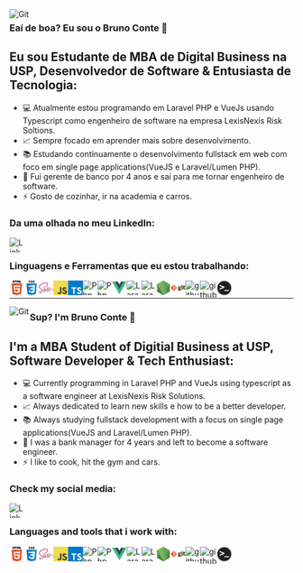 <img align="left" alt="Git" width="36px" src="https://cdn-0.emojis.wiki/emoji-pics/facebook/brazil-facebook.png" />

### Eaí de boa? Eu sou o Bruno Conte 👋

## Eu sou Estudante de MBA de Digital Business na USP, Desenvolvedor de Software & Entusiasta de Tecnologia:
- 💻 Atualmente estou programando em Laravel PHP e VueJs usando Typescript como engenheiro de software na empresa LexisNexis Risk Soltions.
- 📈 Sempre focado em aprender mais sobre desenvolvimento.
- 📚 Estudando continuamente o desenvolvimento fullstack em web com foco em single page applications(VueJS e Laravel/Lumen PHP).
- 🏦 Fui gerente de banco por 4 anos e saí para me tornar engenheiro de software.
- ⚡  Gosto de cozinhar, ir na academia e carros.

### Da uma olhada no meu LinkedIn:

[<img src="https://icon-library.com/images/linkedin-icon/linkedin-icon-1.jpg#gh-dark-mode-only" alt="Linkedin" align=left width=26 height=26>][linkedin]

<br />

### Linguagens e Ferramentas que eu estou trabalhando:

<img align="left" alt="HTML5" width="26px" src="https://raw.githubusercontent.com/github/explore/80688e429a7d4ef2fca1e82350fe8e3517d3494d/topics/html/html.png" />
<img align="left" alt="CSS3" width="26px" src="https://raw.githubusercontent.com/github/explore/80688e429a7d4ef2fca1e82350fe8e3517d3494d/topics/css/css.png" />
<img align="left" alt="Sass" width="26px" src="https://raw.githubusercontent.com/github/explore/80688e429a7d4ef2fca1e82350fe8e3517d3494d/topics/sass/sass.png" />
<img align="left" alt="JavaScript" width="26px" src="https://raw.githubusercontent.com/github/explore/80688e429a7d4ef2fca1e82350fe8e3517d3494d/topics/javascript/javascript.png" />
<img align="left" alt="typescript" width="26px" src="https://raw.githubusercontent.com/github/explore/80688e429a7d4ef2fca1e82350fe8e3517d3494d/topics/typescript/typescript.png" />
<img src="https://raw.githubusercontent.com/simple-icons/simple-icons/develop/icons/php.svg#gh-light-mode-only" alt="Php" align=left width=26 height=26><img src="https://raw.githubusercontent.com/simple-icons/simple-icons/develop/assets/readme/php-white.svg#gh-dark-mode-only" alt="Php" align=left width=26 height=26>
<img align="left" alt="vue" width="26px" src="https://raw.githubusercontent.com/github/explore/80688e429a7d4ef2fca1e82350fe8e3517d3494d/topics/vue/vue.png" />
<img src="https://raw.githubusercontent.com/simple-icons/simple-icons/develop/icons/laravel.svg#gh-light-mode-only" alt="Laravel" align=left width=26 height=26><img src="https://raw.githubusercontent.com/simple-icons/simple-icons/develop/assets/readme/laravel-white.svg#gh-dark-mode-only" alt="Laravel" align=left width=26 height=26>
<img align="left" alt="Node.js" width="26px" src="https://raw.githubusercontent.com/github/explore/80688e429a7d4ef2fca1e82350fe8e3517d3494d/topics/nodejs/nodejs.png" />
<img align="left" alt="Git" width="26px" src="https://raw.githubusercontent.com/github/explore/80688e429a7d4ef2fca1e82350fe8e3517d3494d/topics/git/git.png" />
<img src="https://raw.githubusercontent.com/simple-icons/simple-icons/develop/icons/github.svg#gh-light-mode-only" alt="github" align=left width=26 height=26><img src="https://icon-library.com/images/github-icon-white/github-icon-white-6.jpg#gh-dark-mode-only" alt="github" align=left width=30 height=30>
<img align="left" alt="terminal" width="26px" src="https://raw.githubusercontent.com/github/explore/80688e429a7d4ef2fca1e82350fe8e3517d3494d/topics/terminal/terminal.png" />

<br />

---
<img align="left" alt="Git" width="36px" src="https://cdn-0.emojis.wiki/emoji-pics/facebook/united-states-facebook.png" />

### Sup? I'm Bruno Conte 👋
## I'm a MBA Student of Digitial Business at USP, Software Developer & Tech Enthusiast:
- 💻 Currently programming in Laravel PHP and VueJs using typescript as a software engineer at LexisNexis Risk Solutions.
- 📈 Always dedicated to learn new skills e how to be a better developer.
- 📚 Always studying fullstack development with a focus on single page applications(VueJS and Laravel/Lumen PHP).
- 🏦 I was a bank manager for 4 years and left to become a software engineer. 
- ⚡  I like to cook, hit the gym and cars.

### Check my social media:

[<img src="https://icon-library.com/images/linkedin-icon/linkedin-icon-1.jpg#gh-dark-mode-only" alt="Linkedin" align=left width=26 height=26>][linkedin]

<br />

### Languages and tools that i work with:

<img align="left" alt="HTML5" width="26px" src="https://raw.githubusercontent.com/github/explore/80688e429a7d4ef2fca1e82350fe8e3517d3494d/topics/html/html.png" />
<img align="left" alt="CSS3" width="26px" src="https://raw.githubusercontent.com/github/explore/80688e429a7d4ef2fca1e82350fe8e3517d3494d/topics/css/css.png" />
<img align="left" alt="Sass" width="26px" src="https://raw.githubusercontent.com/github/explore/80688e429a7d4ef2fca1e82350fe8e3517d3494d/topics/sass/sass.png" />
<img align="left" alt="JavaScript" width="26px" src="https://raw.githubusercontent.com/github/explore/80688e429a7d4ef2fca1e82350fe8e3517d3494d/topics/javascript/javascript.png" />
<img align="left" alt="typescript" width="26px" src="https://raw.githubusercontent.com/github/explore/80688e429a7d4ef2fca1e82350fe8e3517d3494d/topics/typescript/typescript.png" />
<img src="https://raw.githubusercontent.com/simple-icons/simple-icons/develop/icons/php.svg#gh-light-mode-only" alt="Php" align=left width=26 height=26><img src="https://raw.githubusercontent.com/simple-icons/simple-icons/develop/assets/readme/php-white.svg#gh-dark-mode-only" alt="Php" align=left width=26 height=26>
<img align="left" alt="vue" width="26px" src="https://raw.githubusercontent.com/github/explore/80688e429a7d4ef2fca1e82350fe8e3517d3494d/topics/vue/vue.png" />
<img src="https://raw.githubusercontent.com/simple-icons/simple-icons/develop/icons/laravel.svg#gh-light-mode-only" alt="Laravel" align=left width=26 height=26><img src="https://raw.githubusercontent.com/simple-icons/simple-icons/develop/assets/readme/laravel-white.svg#gh-dark-mode-only" alt="Laravel" align=left width=26 height=26>
<img align="left" alt="Node.js" width="26px" src="https://raw.githubusercontent.com/github/explore/80688e429a7d4ef2fca1e82350fe8e3517d3494d/topics/nodejs/nodejs.png" />
<img align="left" alt="Git" width="26px" src="https://raw.githubusercontent.com/github/explore/80688e429a7d4ef2fca1e82350fe8e3517d3494d/topics/git/git.png" />
<img src="https://raw.githubusercontent.com/simple-icons/simple-icons/develop/icons/github.svg#gh-light-mode-only" alt="github" align=left width=26 height=26><img src="https://icon-library.com/images/github-icon-white/github-icon-white-6.jpg#gh-dark-mode-only" alt="github" align=left width=30 height=30>
<img align="left" alt="terminal" width="26px" src="https://raw.githubusercontent.com/github/explore/80688e429a7d4ef2fca1e82350fe8e3517d3494d/topics/terminal/terminal.png" />

[linkedin]: https://www.linkedin.com/in/bruno-conte-407259189/

